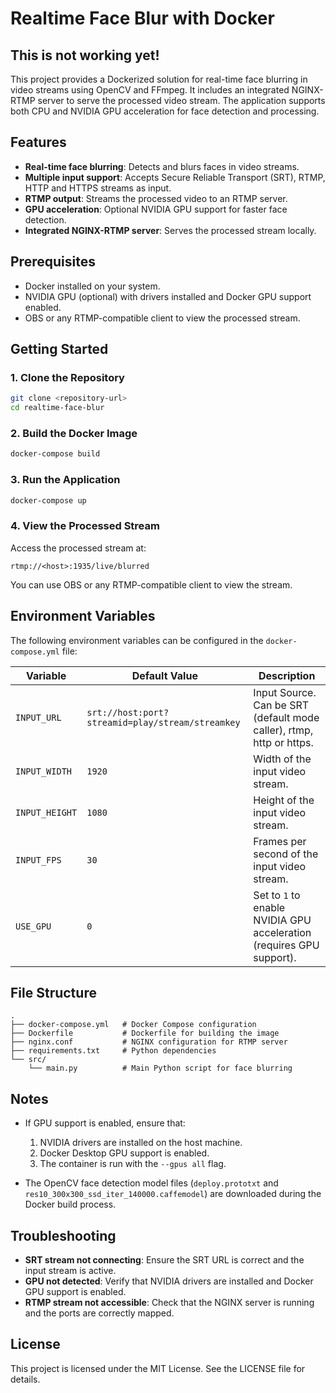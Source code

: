 # Realtime Face Blur with Docker

## This is not working yet!

This project provides a Dockerized solution for real-time face blurring in video streams using OpenCV and FFmpeg. It includes an integrated NGINX-RTMP server to serve the processed video stream. The application supports both CPU and NVIDIA GPU acceleration for face detection and processing.

## Features

- **Real-time face blurring**: Detects and blurs faces in video streams.
- **Multiple input support**: Accepts Secure Reliable Transport (SRT), RTMP, HTTP and HTTPS streams as input.
- **RTMP output**: Streams the processed video to an RTMP server.
- **GPU acceleration**: Optional NVIDIA GPU support for faster face detection.
- **Integrated NGINX-RTMP server**: Serves the processed stream locally.

## Prerequisites

- Docker installed on your system.
- NVIDIA GPU (optional) with drivers installed and Docker GPU support enabled.
- OBS or any RTMP-compatible client to view the processed stream.

## Getting Started

### 1. Clone the Repository

```bash
git clone <repository-url>
cd realtime-face-blur
```

### 2. Build the Docker Image

```bash
docker-compose build
```

### 3. Run the Application

```bash
docker-compose up
```

### 4. View the Processed Stream

Access the processed stream at:

```
rtmp://<host>:1935/live/blurred
```

You can use OBS or any RTMP-compatible client to view the stream.

## Environment Variables

The following environment variables can be configured in the `docker-compose.yml` file:

| Variable       | Default Value                                     | Description                                                                                            |
|----------------|---------------------------------------------------|--------------------------------------------------------------------------------------------------------|
| `INPUT_URL`    | `srt://host:port?streamid=play/stream/streamkey`  | Input Source. Can be SRT (default mode caller), rtmp, http or https.                                   |
| `INPUT_WIDTH`  | `1920`                                            | Width of the input video stream.                                                                       |
| `INPUT_HEIGHT` | `1080`                                            | Height of the input video stream.                                                                      |
| `INPUT_FPS`    | `30`                                              | Frames per second of the input video stream.                                                           |
| `USE_GPU`      | `0`                                               | Set to `1` to enable NVIDIA GPU acceleration (requires GPU support).                                   |

## File Structure

```
.
├── docker-compose.yml   # Docker Compose configuration
├── Dockerfile           # Dockerfile for building the image
├── nginx.conf           # NGINX configuration for RTMP server
├── requirements.txt     # Python dependencies
└── src/
    └── main.py          # Main Python script for face blurring
```

## Notes

- If GPU support is enabled, ensure that:
  1. NVIDIA drivers are installed on the host machine.
  2. Docker Desktop GPU support is enabled.
  3. The container is run with the `--gpus all` flag.

- The OpenCV face detection model files (`deploy.prototxt` and `res10_300x300_ssd_iter_140000.caffemodel`) are downloaded during the Docker build process.

## Troubleshooting

- **SRT stream not connecting**: Ensure the SRT URL is correct and the input stream is active.
- **GPU not detected**: Verify that NVIDIA drivers are installed and Docker GPU support is enabled.
- **RTMP stream not accessible**: Check that the NGINX server is running and the ports are correctly mapped.

## License

This project is licensed under the MIT License. See the LICENSE file for details.
```